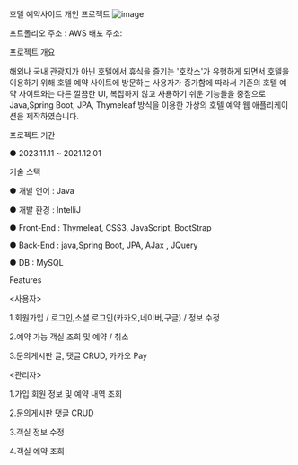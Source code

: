 호텔 예약사이트 개인 프로젝트
![image](https://github.com/joungkimkim/MyHotelProject/assets/148930569/d33f0c60-5c88-4836-81af-cc254691f953)

포트폴리오 주소 : 
AWS 배포 주소:

프로젝트 개요

해외나 국내 관광지가 아닌 호텔에서 휴식을 즐기는 '호캉스'가 유행하게 되면서 호텔을 이용하기 위해 호텔 예약 사이트에 방문하는 사용자가 증가함에 따라서 기존의 호텔 예약 사이트와는 다른 깔끔한 UI, 복잡하지 않고 사용하기 쉬운 기능들을 중점으로 Java,Spring Boot, JPA, Thymeleaf 방식을 이용한 가상의 호텔 예약 웹 애플리케이션을 제작하였습니다.

 프로젝트 기간

● 2023.11.11 ~ 2021.12.01

 기술 스택

●  개발 언어 : Java 

●  개발 환경 : IntelliJ

●  Front-End : Thymeleaf, CSS3, JavaScript, BootStrap

●  Back-End : java,Spring Boot, JPA, AJax , JQuery

●  DB : MySQL

Features

<사용자>

1.회원가입 / 로그인,소셜 로그인(카카오,네이버,구글) / 정보 수정

2.예약 가능 객실 조회 및 예약 / 취소

3.문의게시판 글, 댓글 CRUD, 카카오 Pay

<관리자>

1.가입 회원 정보 및 예약 내역 조회

2.문의게시판 댓글 CRUD

3.객실 정보 수정

4.객실 예약 조회
